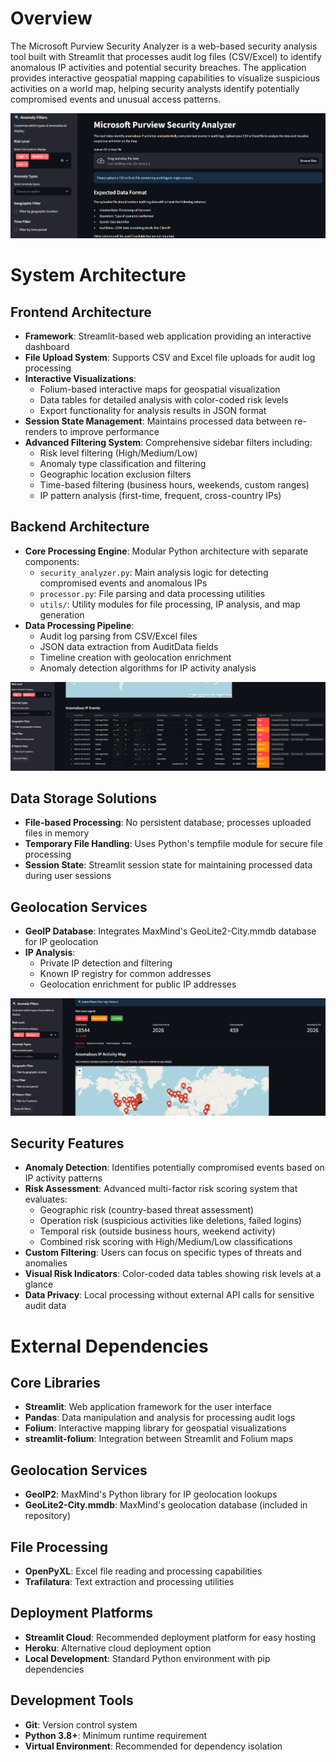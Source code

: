 # Overview

The Microsoft Purview Security Analyzer is a web-based security analysis tool built with Streamlit that processes audit log files (CSV/Excel) to identify anomalous IP activities and potential security breaches. The application provides interactive geospatial mapping capabilities to visualize suspicious activities on a world map, helping security analysts identify potentially compromised events and unusual access patterns.

![App Preview](images/app-preview.png)

# System Architecture

## Frontend Architecture
- **Framework**: Streamlit-based web application providing an interactive dashboard
- **File Upload System**: Supports CSV and Excel file uploads for audit log processing
- **Interactive Visualizations**: 
  - Folium-based interactive maps for geospatial visualization
  - Data tables for detailed analysis with color-coded risk levels
  - Export functionality for analysis results in JSON format
- **Session State Management**: Maintains processed data between re-renders to improve performance
- **Advanced Filtering System**: Comprehensive sidebar filters including:
  - Risk level filtering (High/Medium/Low)
  - Anomaly type classification and filtering
  - Geographic location exclusion filters
  - Time-based filtering (business hours, weekends, custom ranges)
  - IP pattern analysis (first-time, frequent, cross-country IPs)

## Backend Architecture
- **Core Processing Engine**: Modular Python architecture with separate components:
  - `security_analyzer.py`: Main analysis logic for detecting compromised events and anomalous IPs
  - `processor.py`: File parsing and data processing utilities
  - `utils/`: Utility modules for file processing, IP analysis, and map generation
- **Data Processing Pipeline**:
  - Audit log parsing from CSV/Excel files
  - JSON data extraction from AuditData fields
  - Timeline creation with geolocation enrichment
  - Anomaly detection algorithms for IP activity analysis

![ip-preview](images/ip-events.png)

## Data Storage Solutions
- **File-based Processing**: No persistent database; processes uploaded files in memory
- **Temporary File Handling**: Uses Python's tempfile module for secure file processing
- **Session State**: Streamlit session state for maintaining processed data during user sessions

## Geolocation Services
- **GeoIP Database**: Integrates MaxMind's GeoLite2-City.mmdb database for IP geolocation
- **IP Analysis**: 
  - Private IP detection and filtering
  - Known IP registry for common addresses
  - Geolocation enrichment for public IP addresses

![Geo-Location-Preview](images/geo-location.png)

## Security Features
- **Anomaly Detection**: Identifies potentially compromised events based on IP activity patterns
- **Risk Assessment**: Advanced multi-factor risk scoring system that evaluates:
  - Geographic risk (country-based threat assessment)
  - Operation risk (suspicious activities like deletions, failed logins)
  - Temporal risk (outside business hours, weekend activity)
  - Combined risk scoring with High/Medium/Low classifications
- **Custom Filtering**: Users can focus on specific types of threats and anomalies
- **Visual Risk Indicators**: Color-coded data tables showing risk levels at a glance
- **Data Privacy**: Local processing without external API calls for sensitive audit data

# External Dependencies

## Core Libraries
- **Streamlit**: Web application framework for the user interface
- **Pandas**: Data manipulation and analysis for processing audit logs
- **Folium**: Interactive mapping library for geospatial visualizations
- **streamlit-folium**: Integration between Streamlit and Folium maps

## Geolocation Services
- **GeoIP2**: MaxMind's Python library for IP geolocation lookups
- **GeoLite2-City.mmdb**: MaxMind's geolocation database (included in repository)

## File Processing
- **OpenPyXL**: Excel file reading and processing capabilities
- **Trafilatura**: Text extraction and processing utilities

## Deployment Platforms
- **Streamlit Cloud**: Recommended deployment platform for easy hosting
- **Heroku**: Alternative cloud deployment option
- **Local Development**: Standard Python environment with pip dependencies

## Development Tools
- **Git**: Version control system
- **Python 3.8+**: Minimum runtime requirement
- **Virtual Environment**: Recommended for dependency isolation
